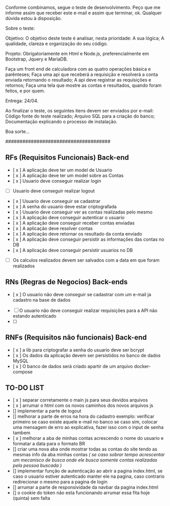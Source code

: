 Conforme combinamos, segue o teste de desenvolvimento.
Peço que me informe assim que receber este e-mail e assim que terminar, ok.
Qualquer dúvida estou à disposição.

Sobre o teste:

Objetivo:
O objetivo deste teste é analisar, nesta prioridade:
A sua lógica;
A qualidade, clareza e organização do seu código.

Projeto:
Obrigatoriamente em Html e Node.js, preferencialmente em Bootstrap, Jquery e MariaDB.

Faça um front end de calculadora com as quatro operações básica e parênteses;
Faça uma api que receberá a requisição e resolverá a conta enviada retornando o resultado;
A api deve registrar as requisições e retornos;
Faça uma tela que mostre as contas e resultados, quando foram feitos, e por quem.

Entrega: 24/04.

Ao finalizar o teste, os seguintes itens devem ser enviados por e-mail:
Código fonte do teste realizado;
Arquivo SQL para a criação do banco;
Documentação explicando o processo de instalação.

Boa sorte...

#####################################

## RFs (Requisitos Funcionais) Back-end

- [ x ] A aplicação deve ter um model de Usuario
- [ x ] A aplicação deve ter um model sobre as Contas 
- [ x ] Usuario deve conseguir realizar login
- [ ] Usuario deve conseguir realizar logout
- [ x ] Usuario deve conseguir se cadastrar
- [ x ] A senha do usuario deve estar criptografada
- [ x ] Usuario deve conseguir ver as contas realizadas pelo mesmo
- [ x ] A aplicação deve conseguir autenticar o usuario
- [ x ] A aplicação deve conseguir receber contas enviadas
- [ x ] A aplicação deve resolver contas
- [ x ] A aplicação deve retornar os resultado da conta enviado
- [ x ] A aplicação deve conseguir persistir as informações das contas no DB
- [ x ] A aplicação deve conseguir persistir usuarios no DB
- [ ] Os calculos realizados devem ser salvados com a data em que foram realizados 

## RNs (Regras de Negocios) Back-ends

- [ x ] O usuario não deve conseguir se cadastrar com um e-mail ja cadastro na base de dados
- [ ] O usuario não deve conseguir realizar requisições para a API não estando autenticado
- [ ] 

## RNFs (Requisitos não funcionais) Back-end

- [ x ] a lib para criptografar a senha do usuario deve ser bcrypt
- [ x ] Os dados da aplicação devem ser persistidos no banco de dados MySQL 
- [ x ] O banco de dados será criado apartir de um arquivo docker-compose


## TO-DO LIST

- [ x ] separar corretamente o main js para seus devidos arquivos
- [ x ] arrumar o html com os novos caminhos dos novos arquivos js
- [] implementar a parte de logout
- [] melhorar a parte de erros na hora do cadastro exemplo: verificar primeiro se caso existe aquele e-mail no banco se caso sim, colocar uma mensagem de erro ao explicativa, fazer isso com o input de senha tambem
- [ x ] melhorar a aba de minhas contas acrescendo o nome do usuario e formatar a data para o formato BR
- [] criar uma nova aba onde mostrar todas as contas do site tendo as mesmas info da aba minhas contas *( se caso sobrar tempo acrescentar um mecanisco de busca onde ele busca somente contas realizadas pela pessoa buscada )*
- [] implementar função de autenticação ao abrir a pagina index.html, se caso o usuario estiver autenticado manter ele na pagina, caso contrario redirecionar o mesmo para a pagina de login
- [] arrumar a parte de responsividade da navbar da pagina index.html 
- [] o cookie do token não esta funcionando arrumar essa fita hoje (quinta) sem falta



